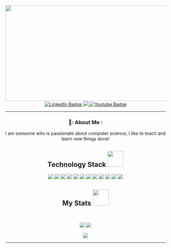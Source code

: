 <div id="header" align="center">
  <img src="https://i.ibb.co/swx13ZY/banner.png" width="700" height="300"/>
  
  <div id="badges">
  <a href="https://www.linkedin.com/in/cesar-alejandro-reina-morinigo-7a2113217/?locale=en_US">
    <img src="https://img.shields.io/badge/LinkedIn-blue?style=for-the-badge&logo=linkedin&logoColor=white" alt="LinkedIn Badge"/>
  </a>
  <a href="mailto: promipisharp@gmail.com">
   <img src="https://img.shields.io/badge/-promipicode-c14438?style=flat-square&logo=Gmail&logoColor=white&link=mailto:promipisharp@gmail.com"/>
  </a>
  <a href="https://www.youtube.com/channel/UCbVXszCXVh6ZqNw-pNOqY9A">
    <img src="https://img.shields.io/badge/YouTube-red?style=for-the-badge&logo=youtube&logoColor=white" alt="Youtube Badge"/>
  </a>
</div>

---

### 🧍: About Me :
  
<p align="center">
  I am someone who is passionate about computer science, I like to teach and learn new things done!
</p> 

<h2 align="center">Technology Stack <img src="https://github.com/ritik307/ritik307/blob/main/images/laptop.gif" width="50"></h2>


<p align="center">
<img src="https://img.shields.io/badge/C-00599C?style=flat-square&logo=c&logoColor=white"/>

<img src="https://img.shields.io/badge/-java-E34A86?style=flat-square&logo=java"/>
<img src="https://img.shields.io/badge/-C++-00599C?style=flat-square&logo=c"/>
<img src="https://img.shields.io/badge/-HTML5-E34F26?style=flat-square&logo=html5&logoColor=white"/>
<img src="https://img.shields.io/badge/-Heroku-430098?style=flat-square&logo=heroku"/>
<img src="https://img.shields.io/badge/-JavaScript-black?style=flat-square&logo=javascript"/>
<img src="https://img.shields.io/badge/-Nodejs-black?style=flat-square&logo=Node.js"/>
<img src="https://img.shields.io/badge/-React-black?style=flat-square&logo=react"/>
<img src="https://img.shields.io/badge/-MongoDB-black?style=flat-square&logo=mongodb"/>
<img src="https://img.shields.io/badge/-MySQL-black?style=flat-square&logo=mysql"/>
<img src="https://img.shields.io/badge/-Git-black?style=flat-square&logo=git"/>
<img src="https://img.shields.io/badge/-GitHub-black?style=flat-square&logo=github"/>
</p>


<p align="center">
  

</p>

<h2 align="center">
  My Stats <img src="https://media.giphy.com/media/VgCDAzcKvsR6OM0uWg/giphy.gif" width="50">
</h2>
 
<br>

<p align = "center">
  <img  src = "https://github-readme-stats.vercel.app/api?username=promipi&show_icons=true&theme=dark&line_height=27">
  <img src = "https://github-readme-stats.vercel.app/api/top-langs/?username=promipi&hide=html,css,java,shaderlab,kotlin,hlsl&theme=dark">
</p>

<p align = "center">
 <img  src="https://github-readme-streak-stats.herokuapp.com/?user=promipi&show_icons=true&locale=en&layout=compact&theme=holi-theme&line_height=0" />
</p> 

<hr>
